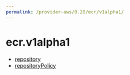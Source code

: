 ```yaml
---
permalink: /provider-aws/0.20/ecr/v1alpha1/
---
```


# ecr.v1alpha1



* [repository](repository.md)
* [repositoryPolicy](repositoryPolicy.md)